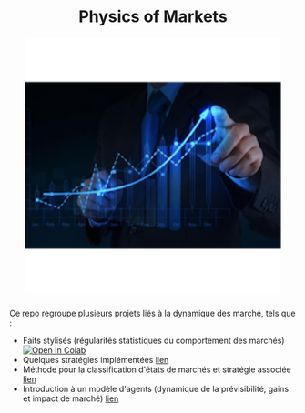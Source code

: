 <h1 align='center'>Physics of Markets</h1>

<h5 align='center'><img src="img/opening.png" width="450"></h5>

Ce repo regroupe plusieurs projets liés à la dynamique des marché, tels que :
- Faits stylisés (régularités statistiques du comportement des marchés) [![Open In Colab](https://colab.research.google.com/assets/colab-badge.svg)](https://colab.research.google.com/github/googlecolab/colabtools/blob/master/notebooks/colab-github-demo.ipynb)
- Quelques stratégies implémentées [lien](https://github.com/Gruz77/Physics-of-Markets/tree/main/Strategies)
- Méthode pour la classification d'états de marchés et stratégie associée [lien](https://github.com/Gruz77/Physics-of-Markets/tree/main/Market_States)
- Introduction à un modèle d'agents (dynamique de la prévisibilité, gains et impact de marché) [lien](https://github.com/Gruz77/Physics-of-Markets/tree/main/Agents_Model)
